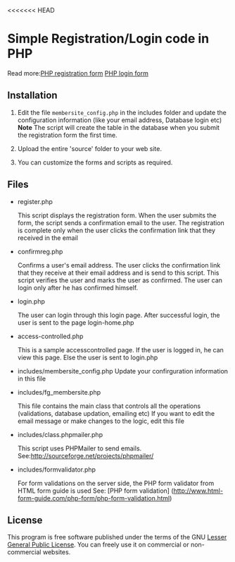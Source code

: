 <<<<<<< HEAD
# Simple Registration/Login code in PHP

Read more:[PHP registration form](http://www.html-form-guide.com/php-form/php-registration-form.html) [PHP login form](http://www.html-form-guide.com/php-form/php-login-form.html)

## Installation

1. Edit the file `membersite_config.php` in the includes folder and update the configuration information (like your email address, Database login etc)
    **Note**
    The script will create the table in the database when you submit the registration form the first time. 

2. Upload the entire 'source' folder  to your web site. 
    
3. You can customize the forms and scripts as required.

## Files

* register.php 

    This script displays the registration form. When the user submits the form,
the script sends a confirmation email to the user. The registration is complete only when
the user clicks the confirmation link that they received in the email

* confirmreg.php

    Confirms a user's email address. The user clicks the confirmation link that they receive at their email address and is send to this script. This script verifies the user and  marks the user as confirmed. The user can login only after he has confirmed himself.

* login.php

    The user can login through this login page. After successful login, the user is sent to the page login-home.php
    
* access-controlled.php

    This is a sample accesscontrolled page. If the user is logged in, he can view this page. Else the user is 
sent to login.php
    
* includes/membersite_config.php
    Update your confirguration information in this file
    
* includes/fg_membersite.php

    This file contains the main class that controls all the operations (validations, database updation, emailing etc)
If you want to edit the email message or make changes to the logic, edit this file
    
* includes/class.phpmailer.php

    This script uses PHPMailer to send emails. See:http://sourceforge.net/projects/phpmailer/ 
    
* includes/formvalidator.php    

    For form validations on the server side, the PHP form validator from HTML form guide is used See: [PHP form validation] (http://www.html-form-guide.com/php-form/php-form-validation.html)
    
 
## License
This program is free software published under the terms of the GNU [Lesser General Public License](http://www.gnu.org/copyleft/lesser.html).
You can freely use it on commercial or non-commercial websites. 

